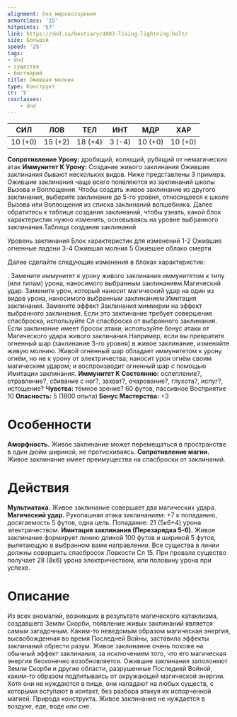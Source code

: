 ```yaml
---
alignment: без мировоззрения
armorclass: '15'
hitpoints: '57'
link: https://dnd.su/bestiary/4983-living-lightning-bolt/
size: Большой
speed: '25'
tags:
- dnd
- существо
- бестиарий
title: Ожившая молния
type: Конструкт
cr: '5'
cssclasses:
    - dnd
---
```



| СИЛ | ЛОВ | ТЕЛ | ИНТ | МДР | ХАР |
|---|---|---|---|---|---|
| 10 (+0) | 15 (+2) | 18 (+4) | 3 (-4) | 10 (+0) | 10 (+0) |
**Сопротивление Урону:** дробящий, колющий, рубящий от немагических атак
**Иммунитет К Урону:** Создание живого заклинания Ожившие заклинания бывают нескольких видов. Ниже представлены 3 примера. Ожившие заклинания чаще всего появляются из заклинаний школы Вызова и Воплощения. Чтобы создать живое заклинание из другого заклинания, выберите заклинание до 5-го уровня, относящееся к школе Вызова или Воплощения из списка заклинаний волшебника. Далее обратитесь к таблице создания заклинаний, чтобы узнать, какой блок характеристик нужно изменить, основываясь на уровне выбранного заклинания.Таблица создания заклинаний


Уровень заклинания Блок характеристик для изменений 
1-2 Ожившие огненные ладони 
3-4 Ожившая молния 
5 Ожившее облако смерти 

Далее сделайте следующие изменения в блоках характеристик:

. Замените иммунитет к урону живого заклинания иммунитетом к типу (или типам) урона, наносимого выбранным заклинанием.Магический удар. Замените урон, который наносит магический удар на один из видов урона, наносимого выбранным заклинанием.Имитация заклинания. Замените эффект Заклинания мимикрии на эффект выбранного заклинания. Если это заклинание требует совершение спасброска, используйте Сл спасброска от выбранного заклинания. Если заклинание имеет бросок атаки, используйте бонус атаки от Магического удара живого заклинания.Например, если вы превратите огненный шар (заклинание 3-го уровня) в живое заклинание, изменяйте живую молнию. Живой огненный шар обладает иммунитетом к урону огнём, но не к урону от электричества; наносит урон огнём своим магическим ударом; и воспроизводит огненный шар с помощью Имитации заклинания.
**Иммунитет К Состоянию:** ослепление?, отравление?, сбивание с ног?, захват?, очарование?, глухота?, испуг?, истощение?
**Чувства:** тёмное зрение? 60 футов, пассивное Восприятие 10
**Опасность:** 5 (1800 опыта)
**Бонус Мастерства:** +3


# Особенности
**Аморфность.** Живое заклинание может перемещаться в пространстве в один дюйм шириной, не протискиваясь.
**Сопротивление магии.** Живое заклинание имеет преимущества на спасброски от заклинаний.


# Действия
**Мультиатака.** Живое заклинание совершает два магических удара.
**Магический удар.** Рукопашная атака заклинанием: +7 к попаданию, досягаемость 5 футов, одна цель. Попадание: 21 (5к6+4) урона электричеством.
**Имитация заклинания (Перезарядка 5-6).** Живое заклинание формирует линию длиной 100 футов и шириной 5 футов, вылетающую в выбранном вами направлении. Все существа в линии должны совершить спасбросок Ловкости Сл 15. При провале существо получает 28 (8к6) урона электричеством, или половину урона при успехе.


# Описание
Из всех аномалий, возникших в результате магического катаклизма, создавшего Земли Скорби, появление живых заклинаний является самым загадочным. Каким-то неведомым образом магическая энергия, высвобожденная во время Последней Войны, заставила эффекты заклинаний обрести разум. Живое заклинание очень похоже на обычный эффект заклинания, за исключением того, что его магическая энергия бесконечно возобновляется. Ожившие заклинания заполоняют Земли Скорби и другие области, разрушенные Последней Войной, каким-то образом подпитываясь от окружающей магической энергии. Хотя они не нуждаются в пище, они нападают на любых существ, с которыми вступают в контакт, без разбора атакуя их испорченной магией. Природа конструкта. Живое заклинание не нуждается в воздухе, еде, воде или сне.
